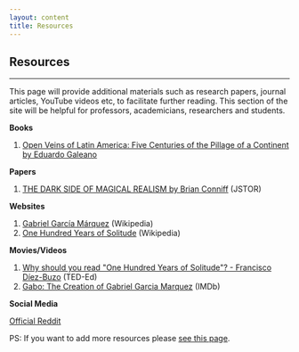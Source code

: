 ```yaml
---
layout: content
title: Resources
---
```



## Resources
---

This page will provide additional materials such as research papers, journal articles, YouTube videos etc, to facilitate further reading. This section of the site will be helpful for professors, academicians, researchers and students.

**Books**

1. [Open Veins of Latin America: Five Centuries of the Pillage of a Continent by Eduardo Galeano](https://en.wikipedia.org/wiki/Open_Veins_of_Latin_America)

**Papers**

1. [THE DARK SIDE OF MAGICAL REALISM by Brian Conniff](https://www.jstor.org/stable/26283012) (JSTOR)

**Websites**

1. [Gabriel García Márquez](https://en.wikipedia.org/wiki/Gabriel_Garc%C3%ADa_M%C3%A1rquez) (Wikipedia)
2.  [One Hundred Years of Solitude](https://en.wikipedia.org/wiki/One_Hundred_Years_of_Solitude) (Wikipedia)

**Movies/Videos**

1. [Why should you read "One Hundred Years of Solitude"? - Francisco Díez-Buzo](http://www.youtube.com/watch?v=B2zhLYz4pYo) (TED-Ed)
2. [Gabo: The Creation of Gabriel Garcia Marquez](https://www.imdb.com/title/tt4568106/) (IMDb)

__Social Media__

[Official Reddit](https://www.reddit.com/r/ohys/)

PS: If you want to add more resources please [see this page](helpme.html).
